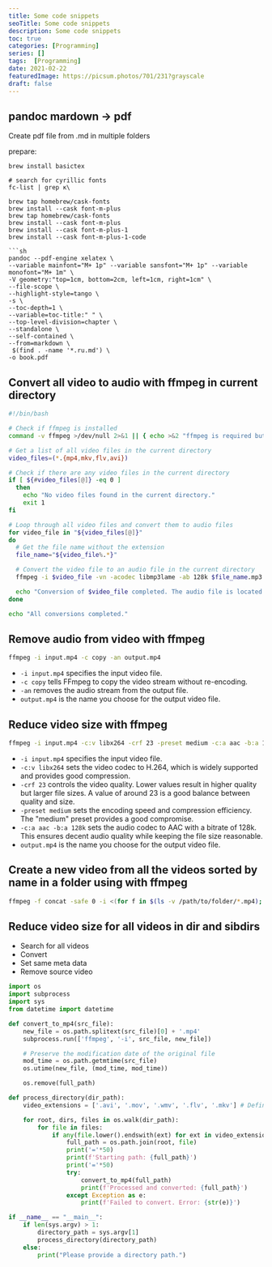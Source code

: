 ```yaml
---
title: Some code snippets
seoTitle: Some code snippets
description: Some code snippets
toc: true
categories: [Programming]
series: []
tags:  [Programming]
date: 2021-02-22
featuredImage: https://picsum.photos/701/231?grayscale
draft: false
---
```


## pandoc mardown -> pdf

Create pdf file from .md in multiple folders

prepare:

```
brew install basictex

# search for cyrillic fonts
fc-list | grep к\

brew tap homebrew/cask-fonts
brew install --cask font-m-plus
brew tap homebrew/cask-fonts
brew install --cask font-m-plus
brew install --cask font-m-plus-1
brew install --cask font-m-plus-1-code

```sh
pandoc --pdf-engine xelatex \
--variable mainfont="M+ 1p" --variable sansfont="M+ 1p" --variable monofont="M+ 1m" \
-V geometry:"top=1cm, bottom=2cm, left=1cm, right=1cm" \
--file-scope \
--highlight-style=tango \
-s \
--toc-depth=1 \
--variable=toc-title:" " \
--top-level-division=chapter \
--standalone \
--self-contained \
--from=markdown \
 $(find . -name '*.ru.md') \
-o book.pdf
```

## Convert all video to audio with ffmpeg in current directory

```sh
#!/bin/bash

# Check if ffmpeg is installed
command -v ffmpeg >/dev/null 2>&1 || { echo >&2 "ffmpeg is required but not installed. Aborting."; exit 1; }

# Get a list of all video files in the current directory
video_files=(*.{mp4,mkv,flv,avi})

# Check if there are any video files in the current directory
if [ ${#video_files[@]} -eq 0 ]
  then
    echo "No video files found in the current directory."
    exit 1
fi

# Loop through all video files and convert them to audio files
for video_file in "${video_files[@]}"
do
  # Get the file name without the extension
  file_name="${video_file%.*}"

  # Convert the video file to an audio file in the current directory
  ffmpeg -i $video_file -vn -acodec libmp3lame -ab 128k $file_name.mp3

  echo "Conversion of $video_file completed. The audio file is located in the current directory."
done

echo "All conversions completed."
```

## Remove audio from video with ffmpeg

```sh
ffmpeg -i input.mp4 -c copy -an output.mp4
```

- `-i input.mp4` specifies the input video file.
- `-c copy` tells FFmpeg to copy the video stream without re-encoding.
- `-an` removes the audio stream from the output file.
- `output.mp4` is the name you choose for the output video file.

## Reduce video size with ffmpeg

```sh
ffmpeg -i input.mp4 -c:v libx264 -crf 23 -preset medium -c:a aac -b:a 128k output.mp4
```

- `-i input.mp4` specifies the input video file.
- `-c:v libx264` sets the video codec to H.264, which is widely supported and provides good compression.
- `-crf 23` controls the video quality. Lower values result in higher quality but larger file sizes. A value of around 23 is a good balance between quality and size.
- `-preset medium` sets the encoding speed and compression efficiency. The "medium" preset provides a good compromise.
- `-c:a aac -b:a 128k` sets the audio codec to AAC with a bitrate of 128k. This ensures decent audio quality while keeping the file size reasonable.
- `output.mp4` is the name you choose for the output video file.

## Create a new video from all the videos sorted by name in a folder using with ffmpeg

```sh
ffmpeg -f concat -safe 0 -i <(for f in $(ls -v /path/to/folder/*.mp4); do echo "file '$PWD/$f'"; done) -c copy output.mp4
```

## Reduce video size for all videos in dir and sibdirs

- Search for all videos
- Convert
- Set same meta data
- Remove source video

```python
import os
import subprocess
import sys
from datetime import datetime

def convert_to_mp4(src_file):
    new_file = os.path.splitext(src_file)[0] + '.mp4'
    subprocess.run(['ffmpeg', '-i', src_file, new_file])

    # Preserve the modification date of the original file
    mod_time = os.path.getmtime(src_file)
    os.utime(new_file, (mod_time, mod_time))

    os.remove(full_path)

def process_directory(dir_path):
    video_extensions = ['.avi', '.mov', '.wmv', '.flv', '.mkv'] # Define video file extensions

    for root, dirs, files in os.walk(dir_path):
        for file in files:
            if any(file.lower().endswith(ext) for ext in video_extensions):
                full_path = os.path.join(root, file)
                print('='*50)
                print(f'Starting path: {full_path}')
                print('='*50)
                try:
                    convert_to_mp4(full_path)
                    print(f'Processed and converted: {full_path}')
                except Exception as e:
                    print(f'Failed to convert. Error: {str(e)}')

if __name__ == "__main__":
    if len(sys.argv) > 1:
        directory_path = sys.argv[1]
        process_directory(directory_path)
    else:
        print("Please provide a directory path.")
```
